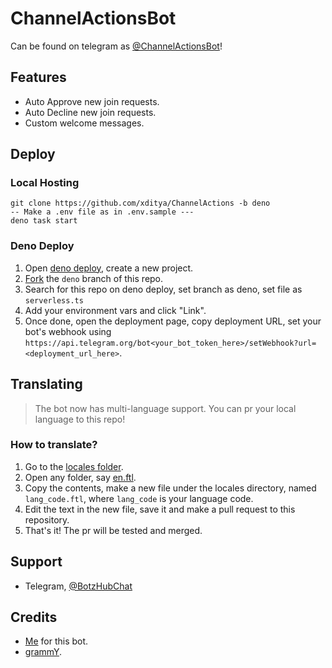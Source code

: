 # ChannelActionsBot

Can be found on telegram as
[@ChannelActionsBot](https://t.me/ChannelActionsBot)!

## Features

- Auto Approve new join requests.
- Auto Decline new join requests.
- Custom welcome messages.

## Deploy

### Local Hosting

```
git clone https://github.com/xditya/ChannelActions -b deno
-- Make a .env file as in .env.sample ---
deno task start
```

### Deno Deploy

1. Open [deno deploy](https://dash.deno.com/), create a new project.
2. [Fork](https://github.com/xditya/ChannelActionsBot/fork) the `deno` branch of
   this repo.
3. Search for this repo on deno deploy, set branch as deno, set file as
   `serverless.ts`
4. Add your environment vars and click "Link".
5. Once done, open the deployment page, copy deployment URL, set your bot's
   webhook using
   `https://api.telegram.org/bot<your_bot_token_here>/setWebhook?url=<deployment_url_here>`.


## Translating
> The bot now has multi-language support. You can pr your local language to this repo!

### How to translate?
1. Go to the [locales folder](./locales).
2. Open any folder, say [en.ftl](./locales/en.ftl).
3. Copy the contents, make a new file under the locales directory, named `lang_code.ftl`, where `lang_code` is your language code. 
4. Edit the text in the new file, save it and make a pull request to this repository. 
5. That's it! The pr will be tested and merged.
   
## Support

- Telegram, [@BotzHubChat](https://t.me/BotzHubChat)

## Credits

- [Me](https://xditya.me) for this bot.
- [grammY](https://grammy.dev).
